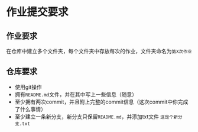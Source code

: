 # 作业提交要求

## 作业要求

在仓库中建立多个文件夹，每个文件夹中存放每次的作业，文件夹命名为`第X次作业`

## 仓库要求

- 使用git操作
- 拥有`README.md`文件，并在其中写上一些信息（随意）
- 至少拥有两次commit，并且附上完整的commit信息（这次commit中你完成了什么事情）
- 至少建立一条新分支，新分支只保留`README.md`，并添加txt文件 `这是个新分支.txt`